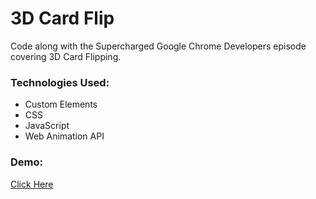 # 3D Card Flip

Code along with the Supercharged Google Chrome Developers episode covering 3D Card Flipping.

### Technologies Used:
* Custom Elements
* CSS
* JavaScript
* Web Animation API

### Demo:
[Click Here](https://samurairanderson.github.io/3DCardFlip/)

